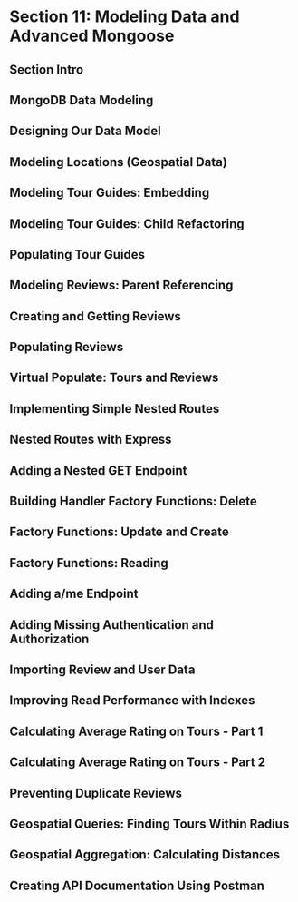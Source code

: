 # Section 11: Modeling Data and Advanced Mongoose

## Section Intro 

## MongoDB Data Modeling 

## Designing Our Data Model 

## Modeling Locations (Geospatial Data)

## Modeling Tour Guides: Embedding 

## Modeling Tour Guides: Child Refactoring 

## Populating Tour Guides 

## Modeling Reviews: Parent Referencing 

## Creating and Getting Reviews 

## Populating Reviews 

## Virtual Populate: Tours and Reviews 

## Implementing Simple Nested Routes 

## Nested Routes with Express 

## Adding a Nested GET Endpoint

## Building Handler Factory Functions: Delete 

## Factory Functions: Update and Create 

## Factory Functions: Reading 

## Adding a/me Endpoint 

## Adding Missing Authentication and Authorization 

## Importing Review and User Data 

## Improving Read Performance with Indexes 

## Calculating Average Rating on Tours - Part 1 

## Calculating Average Rating on Tours - Part 2 

## Preventing Duplicate Reviews 

## Geospatial Queries: Finding Tours Within Radius 

## Geospatial Aggregation: Calculating Distances 

## Creating API Documentation Using Postman 